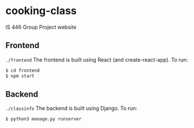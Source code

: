 # cooking-class
IS 446 Group Project website

## Frontend
``./frontend``
The frontend is built using React (and create-react-app). To run:
```bash
$ cd frontend
$ npm start
```

## Backend
``./classinfo``
The backend is built using Django. To run:
```bash
$ python3 manage.py runserver
```
